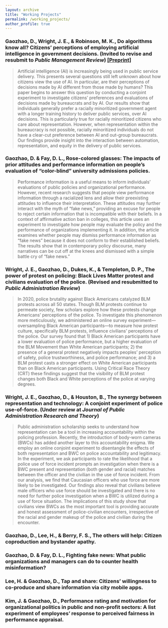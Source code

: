 ```yaml
---
layout: archive
title: "Working Projects"
permalink: /working_projects/
author_profile: true
---
```


### **Gaozhao, D.**, Wright, J. E., & Robinson, M. K., Do algorithms know all? Citizens’ perceptions of employing artificial intelligence in government decisions. (Invited to revise and resubmit to _Public Management Review_) <a href="https://www.researchgate.net/publication/353169009_Do_algorithms_know_all_Civilians'_perception_of_employing_artificial_intelligence_in_government_decisions" target="_blank"><u>[Preprint]</u></a>

> Artificial intelligence (AI) is increasingly being used in public service delivery. This presents several questions still left unknown about how citizens view the use of AI. In particular, are their perceptions of decisions made by AI different from those made by humans? This paper begins to answer this question by conducting a conjoint experiment to investigate citizens’ preferences and evaluations of decisions made by bureaucrats and by AI. Our results show that individuals generally prefer a racially minoritized government agent with a longer training history to deliver public services, over AI decisions. This is particularly true for racially minoritized citizens who care about representation. However, when representation within the bureaucracy is not possible, racially minoritized individuals do not have a clear-cut preference between AI and out-group bureaucrats. Our findings provide insight into the interaction between automation, representation, and equity in the delivery of public services.

### Gaozhao, D. & Fay, D. L., Rose-colored glasses: The impacts of prior attitudes and performance information on people’s evaluation of “color-blind” university admissions policies.

> Performance information is a useful means to inform individuals’ evaluations of public policies and organizational performance. However, recent research suggests that people view performance information through a racialized lens and allow their preexisting attitudes to influence their interpretation. These attitudes may further interact with the myth of “fake news,” providing an excuse for people to reject certain information that is incompatible with their beliefs. In a context of affirmative action ban in colleges, this article uses an experiment to investigate how people may evaluate the policy and the performance of organizations implementing it. In addition, the article examines whether people may dismiss performance information as “fake news” because it does not conform to their established beliefs. The results show that in contemporary policy discourse, many narratives can be cut off at the knees and dismissed with a simple battle cry of “fake news.”

### Wright, J. E., **Gaozhao, D.**, Dukes, K., & Templeton, D. P., The power of protest on policing: Black Lives Matter protest and civilians evaluation of the police. (Revised and resubmitted to _Public Administration Review_)

> In 2020, police brutality against Black Americans catalyzed BLM protests across all 50 states. Though BLM protests continue to permeate society, few scholars explore how these protests change Americans’ perceptions of the police. To investigate this phenomenon more meticulously, we administered an online survey experiment—oversampling Black American participants—to measure how protest culture, specifically BLM protests, influence civilians’ perceptions of the police. Our survey found that 1) Black American participants have a lower evaluation of police performance, but a higher evaluation of the BLM Movement than White American participants; 2) the presence of a general protest negatively impacts peoples’ perception of safety, police trustworthiness, and police performance; and 3) a BLM protest casts a stronger effect on White American participants than on Black American participants. Using Critical Race Theory (CRT) these findings suggest that the visibility of BLM protest changes both Black and White perceptions of the police at varying degrees.

### Wright, J. E., Gaozhao, D., & Houston, B., The synergy between representation and technology: A conjoint experiment of police use-of-force. (Under review at _Journal of Public Administration Research and Theory_)

> Public administration scholarship seeks to understand how representation can be a tool in increasing accountability within the policing profession. Recently, the introduction of body-worn cameras (BWCs) has added another layer to this accountability enigma. We employ an online conjoint experiment to disentangle the effects of both representation and BWC on police accountability and legitimacy. In the experiment, we ask participants to rate the likelihood that a police use of force incident prompts an investigation when there is a BWC present and representation (both gender and racial) matches between the officer and the civilian in the use of force incident. From our analysis, we find that Caucasian officers who use force are more likely to be investigated. Our findings also reveal that civilians believe male officers who use force should be investigated and there is no need for further police investigation when a BWC is utilized during a use of force situation. The implications of this study show that civilians view BWCs as the most important tool is providing accurate and honest assessment of police-civilian encounters, irrespective of the racial and gender makeup of the police and civilian during the encounter.

### Gaozhao, D., Lee, H., & Berry, F. S., The others will help: Citizen coproduction and bystander apathy.

### Gaozhao, D. & Fay, D. L., Fighting fake news: What public organizations and managers can do to counter health misinformation?

### Lee, H. & Gaozhao, D., Tap and share: Citizens’ willingness to co-produce and share information via city mobile apps.

### Kim, J. & Gaozhao, D., Performance rating and motivation for organizational politics in public and non-profit sectors: A list experiment of employees’ response to perceived fairness in performance appraisal.
